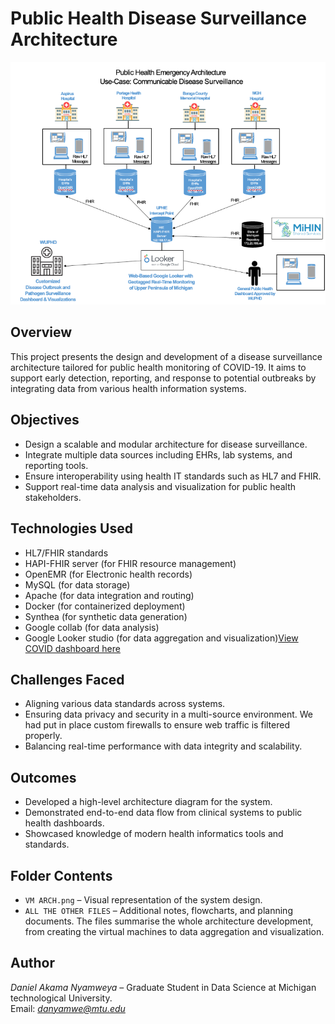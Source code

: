 # Public Health Disease Surveillance Architecture
<img src="VM ARCH.png" width="600">

## Overview
This project presents the design and development of a disease surveillance architecture tailored for public health monitoring of COVID-19. It aims to support early detection, reporting, and response to potential outbreaks by integrating data from various health information systems.

## Objectives
- Design a scalable and modular architecture for disease surveillance.
- Integrate multiple data sources including EHRs, lab systems, and reporting tools.
- Ensure interoperability using health IT standards such as HL7 and FHIR.
- Support real-time data analysis and visualization for public health stakeholders.

## Technologies Used
- HL7/FHIR standards
- HAPI-FHIR server (for FHIR resource management)
- OpenEMR (for Electronic health records)
- MySQL (for data storage)
- Apache (for data integration and routing)
- Docker (for containerized deployment)
- Synthea (for synthetic data generation)
- Google collab (for data analysis)
- Google Looker studio (for data aggregation and visualization)[View COVID dashboard here](https://lookerstudio.google.com/reporting/07ebb341-5645-4a19-8a38-82a20a0ed71b/page/VvdGF)

## Challenges Faced
- Aligning various data standards across systems.
- Ensuring data privacy and security in a multi-source environment. We had put in place custom firewalls to ensure web traffic is filtered properly.
- Balancing real-time performance with data integrity and scalability.

## Outcomes
- Developed a high-level architecture diagram for the system.
- Demonstrated end-to-end data flow from clinical systems to public health dashboards.
- Showcased knowledge of modern health informatics tools and standards.

## Folder Contents
- `VM ARCH.png` – Visual representation of the system design.
- `ALL THE OTHER FILES` – Additional notes, flowcharts, and planning documents. The files summarise the whole architecture development, from creating the virtual machines to data aggregation and visualization.

## Author
*Daniel Akama Nyamweya* – Graduate Student in Data Science at Michigan technological University. 
<br/>
Email: *danyamwe@mtu.edu*

